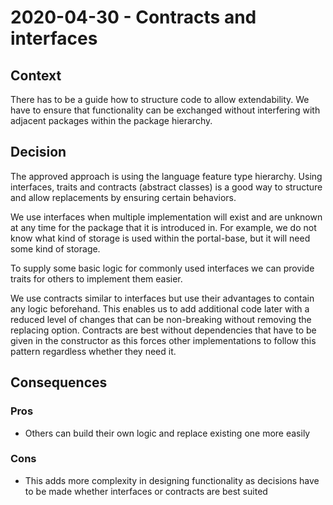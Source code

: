 # 2020-04-30 - Contracts and interfaces

## Context

There has to be a guide how to structure code to allow extendability.
We have to ensure that functionality can be exchanged without interfering with adjacent packages within the package hierarchy.

## Decision

The approved approach is using the language feature type hierarchy.
Using interfaces, traits and contracts (abstract classes) is a good way to structure and allow replacements by ensuring certain behaviors.

We use interfaces when multiple implementation will exist and are unknown at any time for the package that it is introduced in.
For example, we do not know what kind of storage is used within the portal-base, but it will need some kind of storage.

To supply some basic logic for commonly used interfaces we can provide traits for others to implement them easier.

We use contracts similar to interfaces but use their advantages to contain any logic beforehand.
This enables us to add additional code later with a reduced level of changes that can be non-breaking without removing the replacing option.
Contracts are best without dependencies that have to be given in the constructor as this forces other implementations to follow this pattern regardless whether they need it.

## Consequences

### Pros

* Others can build their own logic and replace existing one more easily

### Cons

* This adds more complexity in designing functionality as decisions have to be made whether interfaces or contracts are best suited

